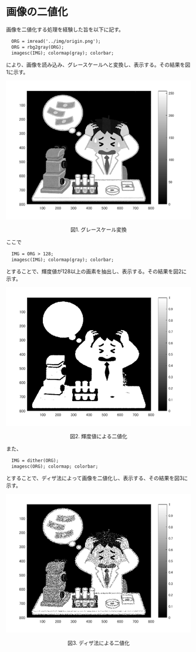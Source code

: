 ﻿# 画像の二値化
  
  画像を二値化する処理を経験した旨を以下に記す。

      ORG = imread('../img/origin.png');
      ORG = rbg2gray(ORG);
      imagesc(IMG); colormap(gray); colorbar;
  
  により、画像を読み込み、グレースケールへと変換し、表示する。その結果を図1に示す。

  ![img](../img/6-1.png)
  <p align="center">図1. グレースケール変換</p>
  
  
  ここで
  
      IMG = ORG > 128;
      imagesc(IMG); colormap(gray); colorbar;

  とすることで、輝度値が128以上の画素を抽出し、表示する。その結果を図2に示す。

  ![img](../img/6-2.png)
  <p align="center">図2. 輝度値による二値化</p>


  また、

      IMG = dither(ORG);
      imagesc(ORG); colormap; colorbar;

  とすることで、ディザ法によって画像を二値化し、表示する、その結果を図3に示す。

  ![img](../img/6-3.png)
  <p align="center">図3. ディザ法による二値化</p>
      
